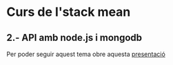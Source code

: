 # Curs de l'stack mean
## 2.- API amb node.js i mongodb

Per poder seguir aquest tema obre aquesta [presentació](https://docs.google.com/presentation/d/1M61DZODHLgPhksakvLAC6KtcZkFAU8bqcv_G0urCsmc)